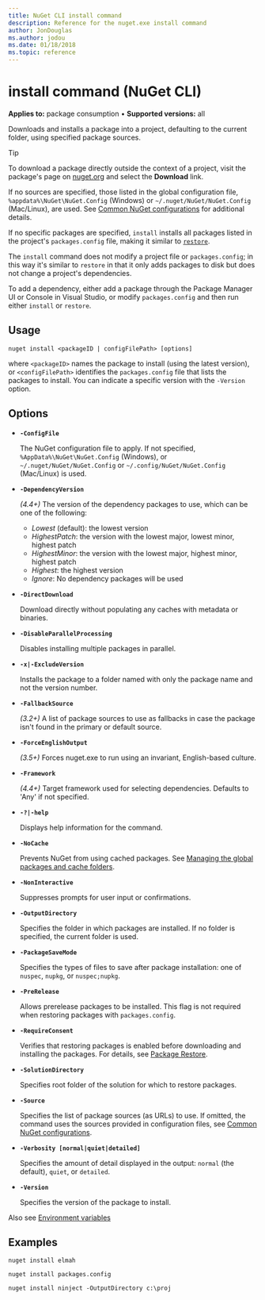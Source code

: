 ```yaml
---
title: NuGet CLI install command
description: Reference for the nuget.exe install command
author: JonDouglas
ms.author: jodou
ms.date: 01/18/2018
ms.topic: reference
---
```


# install command (NuGet CLI)

**Applies to:** package consumption &bullet; **Supported versions:** all

Downloads and installs a package into a project, defaulting to the current folder, using specified package sources.

> [!Tip]
> To download a package directly outside the context of a project, visit the package's page on [nuget.org](https://www.nuget.org) and select the **Download** link.

If no sources are specified, those listed in the global configuration file, `%appdata%\NuGet\NuGet.Config` (Windows) or `~/.nuget/NuGet/NuGet.Config` (Mac/Linux), are used. See [Common NuGet configurations](../../consume-packages/configuring-nuget-behavior.md) for additional details.

If no specific packages are specified, `install` installs all packages listed in the project's `packages.config` file, making it similar to [`restore`](cli-ref-restore.md).

The `install` command does not modify a project file or `packages.config`; in this way it's similar to `restore` in that it only adds packages to disk but does not change a project's dependencies.

To add a dependency, either add a package through the Package Manager UI or Console in Visual Studio, or modify `packages.config` and then run either `install` or `restore`.

## Usage

```cli
nuget install <packageID | configFilePath> [options]
```

where `<packageID>` names the package to install (using the latest version), or `<configFilePath>` identifies the `packages.config` file that lists the packages to install. You can indicate a specific version with the `-Version` option.

## Options

- **`-ConfigFile`**

  The NuGet configuration file to apply. If not specified, `%AppData%\NuGet\NuGet.Config` (Windows), or `~/.nuget/NuGet/NuGet.Config` or `~/.config/NuGet/NuGet.Config` (Mac/Linux) is used.

- **`-DependencyVersion`**

  *(4.4+)* The version of the dependency packages to use, which can be one of the following:<br/><ul><li>*Lowest* (default): the lowest version</li><li>*HighestPatch*: the version with the lowest major, lowest minor, highest patch</li><li>*HighestMinor*: the version with the lowest major, highest minor, highest patch</li><li>*Highest*: the highest version</li><li>*Ignore*: No dependency packages will be used</li></ul>

- **`-DirectDownload`**

  Download directly without populating any caches with metadata or binaries.

- **`-DisableParallelProcessing`**

  Disables installing multiple packages in parallel.

- **`-x|-ExcludeVersion`**

  Installs the package to a folder named with only the package name and not the version number.

- **`-FallbackSource`**

  *(3.2+)* A list of package sources to use as fallbacks in case the package isn't found in the primary or default source.

- **`-ForceEnglishOutput`**

  *(3.5+)* Forces nuget.exe to run using an invariant, English-based culture.

- **`-Framework`**

  *(4.4+)* Target framework used for selecting dependencies. Defaults to 'Any' if not specified.

- **`-?|-help`**

  Displays help information for the command.

- **`-NoCache`**

  Prevents NuGet from using cached packages. See [Managing the global packages and cache folders](../../consume-packages/managing-the-global-packages-and-cache-folders.md).

- **`-NonInteractive`**

  Suppresses prompts for user input or confirmations.

- **`-OutputDirectory`**

  Specifies the folder in which packages are installed. If no folder is specified, the current folder is used.

- **`-PackageSaveMode`**

  Specifies the types of files to save after package installation: one of `nuspec`, `nupkg`, or `nuspec;nupkg`.

- **`-PreRelease`**

  Allows prerelease packages to be installed. This flag is not required when restoring packages with `packages.config`.

- **`-RequireConsent`**

  Verifies that restoring packages is enabled before downloading and installing the packages. For details, see [Package Restore](../../consume-packages/package-restore.md).

- **`-SolutionDirectory`**

  Specifies root folder of the solution for which to restore packages.

- **`-Source`**

   Specifies the list of package sources (as URLs) to use. If omitted, the command uses the sources provided in configuration files, see [Common NuGet configurations](../../consume-packages/configuring-nuget-behavior.md).

- **`-Verbosity [normal|quiet|detailed]`**

  Specifies the amount of detail displayed in the output: `normal` (the default), `quiet`, or `detailed`.

- **`-Version`**

  Specifies the version of the package to install.

Also see [Environment variables](cli-ref-environment-variables.md)

## Examples

```cli
nuget install elmah

nuget install packages.config

nuget install ninject -OutputDirectory c:\proj
```
